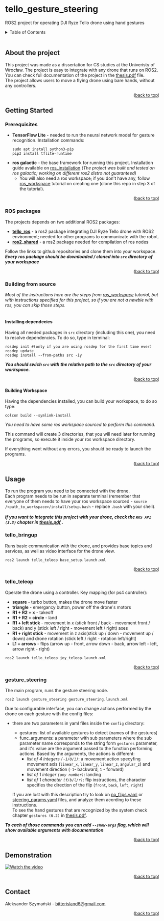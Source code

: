 <a name="readme-top"></a>

# tello_gesture_steering
ROS2 project for operating DJI Ryze Tello drone using hand gestures

<details>
  <summary>Table of Contents</summary>
  <ol>
    <li>
      <a href="#about-the-project">About The Project</a>
    </li>
    <li>
      <a href="#getting-started">Getting Started</a>
      <ul>
        <li><a href="#prerequisites">Prerequisites</a></li>
        <li><a href="#building-from-source">Building from source</a></li>
      </ul>
    </li>
    <li><a href="#usage">Usage</a></li>
    <li><a href="#demonstration">Demonstration</a></li>
    <li><a href="#contact">Contact</a></li>
  </ol>
</details>
<br>

## About the project
This project was made as a dissertation for CS studies at the Univeristy of Wrocław. The project is easy to integrate with any drone that runs on ROS2. You can check full documentation of the project in the [thesis.pdf](./thesis.pdf) file. <br>
The project allows users to move a flying drone using bare hands, without any controllers.
<p align="right">(<a href="#readme-top">back to top</a>)</p>

## Getting Started
### Prerequisites
* **TensorFlow Lite** - needed to run the neural network model for gesture recognition. Installation commands:
  ```
  sudo apt install python3-pip
  pip3 install tflite-runtime
  ```
* **ros galactic** - the base framework for running this project. Installation guide available on [ros_installation] *(The project was built and tested on ros galactic; working on different ros2 distro not guaranteed)* <br>
    - You will also need a ros workspace; if you don't have any, follow [ros_workspace] tutorial on creating one (clone this repo in step 3 of the tutorial).
<p align="right">(<a href="#readme-top">back to top</a>)</p>

### ROS packages
The projects depends on two additional ROS2 packages:
* **[tello_ros]** - a ros2 package integrating DJI Ryze Tello drone with ROS2 environment; needed for other programs to communicate with the robot.
* **[ros2_shared]** - a ros2 package needed for compilation of ros nodes

Follow the links to github repositories and clone them into your workspace.
***Every ros package should be downloaded / cloned into `src` directory of your workspace***
<p align="right">(<a href="#readme-top">back to top</a>)</p>

### Building from source
*Most of the instructions here are the steps from [ros_workspace] tutorial, but with instructions specified for this project, so if you are not a newbie with ros, you can skip those steps.*<br><br>

#### Installing dependecies
Having all needed packages in `src` directory (including this one), you need to resolve dependencies. To do so, type in terminal:
```
rosdep init #(only if you are using rosdep for the first time ever)
rosdep update
rosdep install --from-paths src -iy
```
***You should swich `src` with the relative path to the `src` directory of your workspace.***
<p align="right">(<a href="#readme-top">back to top</a>)</p>

#### Building Workspace
Having the dependencies installed, you can build your workspace, to do so type:
```
colcon build --symlink-install
```
*You need to have some ros workspace sourced to perform this command.*

This command will create 3 directories, that you will need later for running the programs, so execute it inside your ros workspace directory.

If everything went without any errors, you should be ready to launch the programs.
<p align="right">(<a href="#readme-top">back to top</a>)</p>

## Usage
To run the program you need to be connected with the drone.<br>
Each program needs to be run in separate terminal (remember that everyone of them needs to have your ros workspace sourced - `source /<path_to_workspace>/install/setup.bash` - replace `.bash` with your shell). <br><br>
***If you want to integrate this project with your drone, check the `ROS API (3.3)` chapter in [thesis.pdf](./thesis.pdf) .***

### tello_bringup
Runs basic communication with the drone, and provides base topics and services, as well as video interface for the drone view.
```
ros2 launch tello_teleop base_setup.launch.xml
```
<p align="right">(<a href="#readme-top">back to top</a>)</p>

### tello_teleop
Operate the drone using a controller. Key mapping (for ps4 controller):
- **square** -  turbo button, makes the drone move faster
- **triangle** - emergancy button, power off the drone's motors
- **R1 + R2 + x** - takeoff
- **R1 + R2 + circle** - land
- **R1 + left stick** - movement in x (stick front / back - movement front / back) and y (stick left / right - movement left / right) axes 
- **R1 + right stick** - movement in z axis(stick up / down - movement up / down) and drone rotation (stick left / right - rotation left/right)
- **L1 + arrows** - flips (arrow up - front, arrow down - back, arrow left - left, arrow right - right)

```
ros2 launch tello_teleop joy_teleop.launch.xml
```
<p align="right">(<a href="#readme-top">back to top</a>)</p>

### gesture_steering
The main program, runs the gesture steering node. 
```
ros2 launch gesture_steering gesture_steering.launch.xml
```
Due to configurable interface, you can change actions performed by the drone on each gesture with the config files:
- there are two parameters in yaml files inside the `config` directory:
  - gestures: list of available gestures to detect (names of the gestures)
  - func_arguments: a parameter with sub parameters where the sub parameter name corresponds to the string form `gestures` parameter, and it's value are the argument passed to the function performing actions. Based by the arguments, the actions is different:
    - *list of 4 integers `(-1/0/1)`*: a movement action specyfing movement axis (`linear_x`, `linear_y`, `linear_z`, `angular_z`) and movement direction (`-1`- backward, `1` - forward)
    - *list of 1 integer `(any number)`*: landing
    - *list of 1 character `(f/b/l/r)`*: flip instructions, the character specifies the direction of the flip (`front`, `back`, `left`, `right`)
  
  If you are lost with this description try to look on [no_flips.yaml](./gesture_steering/config/no_flips.yaml) or [steering_params.yaml](./gesture_steering/config/steering_params.yaml) files, and analyze them acording to these instructions. <br>
  To see the hand gestures that are recognized by the system check chapter `gestures (6.2)` in [thesis.pdf](./thesis.pdf). 
  
***To each of those commands you can add `--show-args` flag, which will show available arguments with documentation***
<p align="right">(<a href="#readme-top">back to top</a>)</p>

## Demonstration
[![Watch the video](https://img.youtube.com/vi/_Ze-3QzduGk/maxresdefault.jpg)](https://youtu.be/_Ze-3QzduGk)
<p align="right">(<a href="#readme-top">back to top</a>)</p>

## Contact
Aleksander Szymański - bitterisland6@gmail.com
<p align="right">(<a href="#readme-top">back to top</a>)</p>

[ros_installation]: https://docs.ros.org/en/foxy/Installation.html
[ros_workspace]: https://docs.ros.org/en/foxy/Tutorials/Beginner-Client-Libraries/Creating-A-Workspace/Creating-A-Workspace.html
[tello_ros]: https://github.com/clydemcqueen/tello_ros
[ros2_shared]: https://github.com/ptrmu/ros2_shared